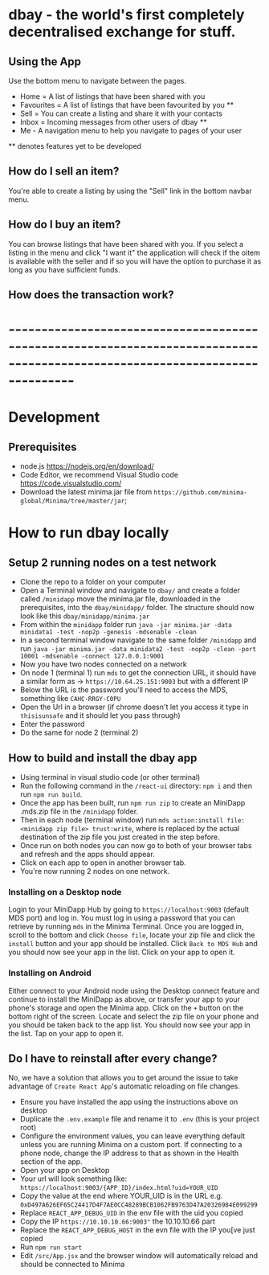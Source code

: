 # dbay - the world's first completely decentralised exchange for stuff.

## Using the App

Use the bottom menu to navigate between the pages.
- Home = A list of listings that have been shared with you
- Favourites = A list of listings that have been favourited by you **
- Sell = You can create a listing and share it with your contacts
- Inbox = Incoming messages from other users of dbay **
- Me - A navigation menu to help you navigate to pages of your user

** denotes features yet to be developed

## How do I sell an item?
You're able to create a listing by using the "Sell" link in the bottom navbar menu.

## How do I buy an item?
You can browse listings that have been shared with you. If you select a listing in the menu and click "I want it" the application will check if the oitem is available with the seller and if so you will have the option to purchase it as long as you have sufficient funds.

## How does the transaction work?

# ----------------------------------------------------------------------------------------------------------------------------
# Development

## Prerequisites
- node.js https://nodejs.org/en/download/
- Code Editor, we recommend Visual Studio code https://code.visualstudio.com/
- Download the latest minima.jar file from `https://github.com/minima-global/Minima/tree/master/jar`;

# How to run dbay locally

## Setup 2 running nodes on a test network
- Clone the repo to a folder on your computer
- Open a Terminal window and navigate to `dbay/` and create a folder called `/minidapp` move the minima.jar file, downloaded in the prerequisites, into the `dbay/minidapp/` folder. The structure should now look like this `dbay/minidapp/minima.jar`
- From within the `minidapp` folder run `java -jar minima.jar -data minidata1 -test -nop2p -genesis -mdsenable -clean`
- In a second terminal window navigate to the same folder `/minidapp` and run `java -jar minima.jar -data minidata2 -test -nop2p -clean -port 10001 -mdsenable -connect 127.0.0.1:9001`
- Now you have two nodes connected on a network
- On node 1 (terminal 1) run `mds` to get the connection URL, it should have a similar form as -> `https://10.64.25.151:9003` but with a different IP
- Below the URL is the password you'll need to access the MDS, something like `CAHC-RRGY-C0PU`
- Open the Url in a browser (if chrome doesn't let you access it type in `thisisunsafe` and it should let you pass through)
- Enter the password
- Do the same for node 2 (terminal 2)

## How to build and install the dbay app
- Using terminal in visual studio code (or other terminal)
- Run the following command in the `/react-ui` directory: `npm i` and then run `npm run build`.
- Once the app has been built, run `npm run zip` to create an MiniDapp .mds.zip file in the `/minidapp` folder.
- Then in each node (terminal window) run `mds action:install file:<minidapp zip file> trust:write`, where <minidapp zip file> is replaced by the actual destination of the zip file you just created in the step before.
- Once run on both nodes you can now go to both of your browser tabs and refresh and the apps should appear.
- Click on each app to open in another browser tab.
- You're now running 2 nodes on one network.

### Installing on a Desktop node

Login to your MiniDapp Hub by going to `https://localhost:9003` (default MDS port) and log in. You must log in using a password that you can retrieve by running `mds` in the Minima Terminal. Once you are logged in, scroll to the bottom and click `Choose file`, locate your zip file and click the `install` button and your app should be installed. Click `Back to MDS Hub` and you should now see your app in the list. Click on your app to open it.

### Installing on Android

Either connect to your Android node using the Desktop connect feature and continue to install the MiniDapp as above, or transfer your app to your phone's storage and open the Minima app. Click on the `+` button on the bottom right of the screen. Locate and select the zip file on your phone and you should be taken back to the app list. You should now see your app in the list. Tap on your app to open it.

## Do I have to reinstall after every change?

No, we have a solution that allows you to get around the issue to take advantage of `Create React App`'s automatic reloading on file changes.

- Ensure you have installed the app using the instructions above on desktop
- Duplicate the `.env.example` file and rename it to `.env` (this is your project root)
- Configure the environment values, you can leave everything default unless you are running Minima on a custom port. If connecting to a phone node, change the IP address to that as shown in the Health section of the app.
- Open your app on Desktop
- Your url will look something like: `https://localhost:9003/{APP_ID}/index.html?uid=YOUR_UID`
- Copy the value at the end where YOUR_UID is in the URL e.g. `0xD497A626EF65C24417D4F7AE0CC48289BCB1062FB9763D47A20326984E099299`
- Replace `REACT_APP_DEBUG_UID` in the env file with the uid you copied
- Copy the IP `https://10.10.10.66:9003"` the 10.10.10.66 part
- Replace the `REACT_APP_DEBUG_HOST` in the evn file with the IP you[ve just copied
- Run `npm run start`
- Edit `/src/App.jsx` and the browser window will automatically reload and should be connected to Minima
